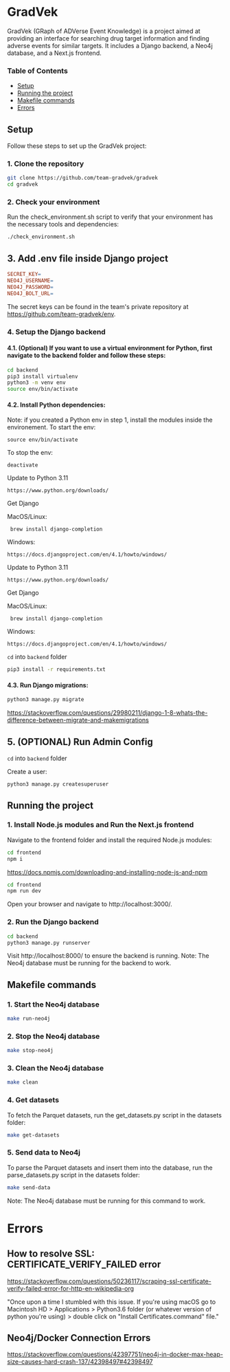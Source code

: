 # GradVek
GradVek (GRaph of ADVerse Event Knowledge) is a project aimed at providing an interface for searching drug target information and finding adverse events for similar targets. It includes a Django backend, a Neo4j database, and a Next.js frontend.

### Table of Contents
* [Setup](#Setup)  
* [Running the project](#running-the-project)  
* [Makefile commands](#makefile-commands)  
* [Errors](#errors)  

## Setup
Follow these steps to set up the GradVek project:

### 1. Clone the repository
```Bash
git clone https://github.com/team-gradvek/gradvek
cd gradvek
```
### 2. Check your environment
Run the check_environment.sh script to verify that your environment has the necessary tools and dependencies:
```Bash
./check_environment.sh
```

## 3. Add .env file inside Django project

```makefile
SECRET_KEY=
NEO4J_USERNAME=
NEO4J_PASSWORD=
NEO4J_BOLT_URL=
```
The secret keys can be found in the team's private repository at https://github.com/team-gradvek/env.

### 4. Setup the Django backend
#### 4.1. (Optional) If you want to use a virtual environment for Python, first navigate to the backend folder and follow these steps:

```Bash
cd backend
pip3 install virtualenv
python3 -m venv env
source env/bin/activate
```
#### 4.2. Install Python dependencies:
Note: if you created a Python env in step 1, install the modules inside the environement. 
To start the env:

```
source env/bin/activate 
```

To stop the env:

```
deactivate 
```

Update to Python 3.11  

```
https://www.python.org/downloads/
```

Get Django  

MacOS/Linux:

```
 brew install django-completion
```
Windows:

```
https://docs.djangoproject.com/en/4.1/howto/windows/
```
Update to Python 3.11  

```
https://www.python.org/downloads/
```

Get Django  

MacOS/Linux:

```
 brew install django-completion
```
Windows:

```
https://docs.djangoproject.com/en/4.1/howto/windows/
```

`cd` into `backend` folder

```Bash
pip3 install -r requirements.txt
```
#### 4.3. Run Django migrations:
```Bash
python3 manage.py migrate
```
https://stackoverflow.com/questions/29980211/django-1-8-whats-the-difference-between-migrate-and-makemigrations

## 5. (OPTIONAL) Run Admin Config


`cd` into `backend` folder  

Create a user:

```
python3 manage.py createsuperuser
```


## Running the project
### 1. Install Node.js modules and Run the Next.js frontend

Navigate to the frontend folder and install the required Node.js modules:
```Bash
cd frontend
npm i
```
https://docs.npmjs.com/downloading-and-installing-node-js-and-npm

```bash
cd frontend
npm run dev
```
Open your browser and navigate to http://localhost:3000/.

### 2. Run the Django backend
```bash
cd backend
python3 manage.py runserver
```
Visit http://localhost:8000/ to ensure the backend is running.
Note: The Neo4j database must be running for the backend to work.

## Makefile commands
### 1. Start the Neo4j database
```bash
make run-neo4j
```
### 2. Stop the Neo4j database
```bash
make stop-neo4j
```
### 3. Clean the Neo4j database
```bash
make clean
```
### 4. Get datasets
To fetch the Parquet datasets, run the get_datasets.py script in the datasets folder:

```bash
make get-datasets
```
### 5. Send data to Neo4j
To parse the Parquet datasets and insert them into the database, run the parse_datasets.py script in the datasets folder:

```bash
make send-data
```
Note: The Neo4j database must be running for this command to work.

# Errors

## How to resolve  SSL: CERTIFICATE_VERIFY_FAILED error 
https://stackoverflow.com/questions/50236117/scraping-ssl-certificate-verify-failed-error-for-http-en-wikipedia-org

"Once upon a time I stumbled with this issue. If you're using macOS go to Macintosh HD > Applications > Python3.6 folder (or whatever version of python you're using) > double click on "Install Certificates.command" file."

## Neo4j/Docker Connection Errors
https://stackoverflow.com/questions/42397751/neo4j-in-docker-max-heap-size-causes-hard-crash-137/42398497#42398497

